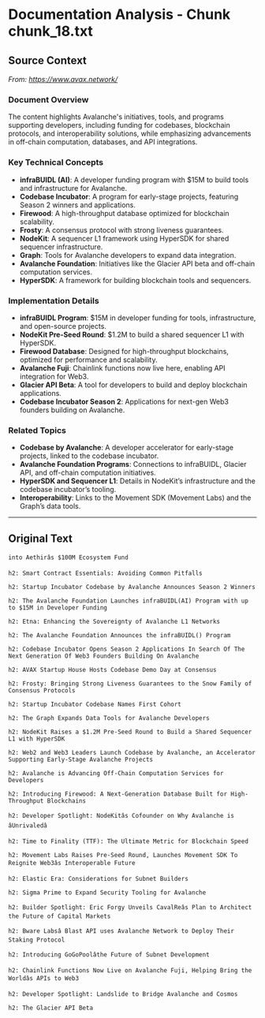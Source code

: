 # Documentation Analysis - Chunk chunk_18.txt

## Source Context
*From: https://www.avax.network/*

### Document Overview  
The content highlights Avalanche's initiatives, tools, and programs supporting developers, including funding for codebases, blockchain protocols, and interoperability solutions, while emphasizing advancements in off-chain computation, databases, and API integrations.  

### Key Technical Concepts  
- **infraBUIDL (AI)**: A developer funding program with $15M to build tools and infrastructure for Avalanche.  
- **Codebase Incubator**: A program for early-stage projects, featuring Season 2 winners and applications.  
- **Firewood**: A high-throughput database optimized for blockchain scalability.  
- **Frosty**: A consensus protocol with strong liveness guarantees.  
- **NodeKit**: A sequencer L1 framework using HyperSDK for shared sequencer infrastructure.  
- **Graph**: Tools for Avalanche developers to expand data integration.  
- **Avalanche Foundation**: Initiatives like the Glacier API beta and off-chain computation services.  
- **HyperSDK**: A framework for building blockchain tools and sequencers.  

### Implementation Details  
- **infraBUIDL Program**: $15M in developer funding for tools, infrastructure, and open-source projects.  
- **NodeKit Pre-Seed Round**: $1.2M to build a shared sequencer L1 with HyperSDK.  
- **Firewood Database**: Designed for high-throughput blockchains, optimized for performance and scalability.  
- **Avalanche Fuji**: Chainlink functions now live here, enabling API integration for Web3.  
- **Glacier API Beta**: A tool for developers to build and deploy blockchain applications.  
- **Codebase Incubator Season 2**: Applications for next-gen Web3 founders building on Avalanche.  

### Related Topics  
- **Codebase by Avalanche**: A developer accelerator for early-stage projects, linked to the codebase incubator.  
- **Avalanche Foundation Programs**: Connections to infraBUIDL, Glacier API, and off-chain computation initiatives.  
- **HyperSDK and Sequencer L1**: Details in NodeKit’s infrastructure and the codebase incubator’s tooling.  
- **Interoperability**: Links to the Movement SDK (Movement Labs) and the Graph’s data tools.

---

## Original Text
```
into Aethirâs $100M Ecosystem Fund

h2: Smart Contract Essentials: Avoiding Common Pitfalls

h2: Startup Incubator Codebase by Avalanche Announces Season 2 Winners

h2: The Avalanche Foundation Launches infraBUIDL(AI) Program with up to $15M in Developer Funding

h2: Etna: Enhancing the Sovereignty of Avalanche L1 Networks

h2: The Avalanche Foundation Announces the infraBUIDL() Program

h2: Codebase Incubator Opens Season 2 Applications In Search Of The Next Generation Of Web3 Founders Building On Avalanche

h2: AVAX Startup House Hosts Codebase Demo Day at Consensus

h2: Frosty: Bringing Strong Liveness Guarantees to the Snow Family of Consensus Protocols

h2: Startup Incubator Codebase Names First Cohort

h2: The Graph Expands Data Tools for Avalanche Developers

h2: NodeKit Raises a $1.2M Pre-Seed Round to Build a Shared Sequencer L1 with HyperSDK

h2: Web2 and Web3 Leaders Launch Codebase by Avalanche, an Accelerator Supporting Early-Stage Avalanche Projects

h2: Avalanche is Advancing Off-Chain Computation Services for Developers

h2: Introducing Firewood: A Next-Generation Database Built for High-Throughput Blockchains

h2: Developer Spotlight: NodeKitâs Cofounder on Why Avalanche is âUnrivaledâ

h2: Time to Finality (TTF): The Ultimate Metric for Blockchain Speed

h2: Movement Labs Raises Pre-Seed Round, Launches Movement SDK To Reignite Web3âs Interoperable Future

h2: Elastic Era: Considerations for Subnet Builders

h2: Sigma Prime to Expand Security Tooling for Avalanche

h2: Builder Spotlight: Eric Forgy Unveils CavalReâs Plan to Architect the Future of Capital Markets

h2: Bware Labsâ Blast API uses Avalanche Network to Deploy Their Staking Protocol

h2: Introducing GoGoPoolâthe Future of Subnet Development

h2: Chainlink Functions Now Live on Avalanche Fuji, Helping Bring the Worldâs APIs to Web3

h2: Developer Spotlight: Landslide to Bridge Avalanche and Cosmos

h2: The Glacier API Beta

```
